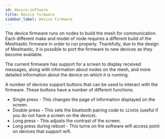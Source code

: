 ```yaml
---
id: device-software
title: Device firmware
sidebar_label: Device firmware
---
```


The device firmware runs on nodes to build the mesh for communication. Each different make and model of node requires a different build of the Meshtastic firmware in order to run properly. Thankfully, due to the design of Meshtastic, it is possible to port the firmware to new devices as they become available.

The current firmware has support for a screen to display received messages, along with information about nodes on the mesh, and more detailed information about the device on which it is running.

A number of devices support buttons that can be used to interact with the firmware. These buttons have a number of different functions:
* Single press - This changes the page of information displayed on the screen.
* Double press - This sets the bluetooth pairing code to `123456` (useful if you do not have a screen on the device).
* Long press - This adjusts the contrast of the screen.
* Long press during reboot - This turns on the software wifi access point on devices that support wifi.